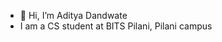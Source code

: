 - 👋 Hi, I’m Aditya Dandwate
- I am a CS student at BITS Pilani, Pilani campus


<!---
AD-lite24/AD-lite24 is a ✨ special ✨ repository because its `README.md` (this file) appears on your GitHub profile.
You can click the Preview link to take a look at your changes.
--->
